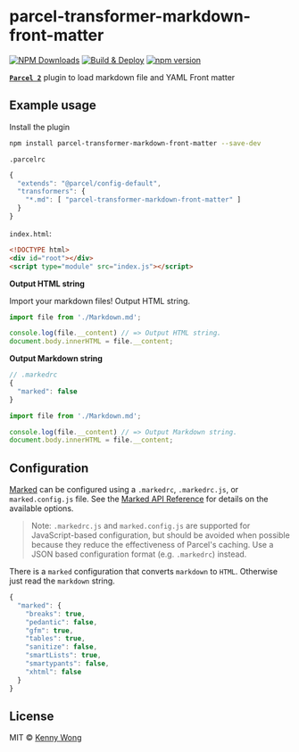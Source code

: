 # parcel-transformer-markdown-front-matter


[![NPM Downloads](https://img.shields.io/npm/dm/parcel-transformer-markdown-front-matter.svg?style=flat)](https://www.npmjs.com/package/parcel-transformer-markdown-front-matter)
[![Build & Deploy](https://github.com/indoorequal/parcel-transformer-markdown-front-matter/actions/workflows/ci.yml/badge.svg)](https://github.com/indoorequal/parcel-transformer-markdown-front-matter/actions/workflows/ci.yml)
[![npm version](https://img.shields.io/npm/v/parcel-transformer-markdown-front-matter.svg)](https://www.npmjs.com/package/parcel-transformer-markdown-front-matter)

[**`Parcel 2`**](https://parceljs.org/) plugin to load markdown file and YAML Front matter

## Example usage

Install the plugin

```bash
npm install parcel-transformer-markdown-front-matter --save-dev
```

`.parcelrc`

```js
{
  "extends": "@parcel/config-default",
  "transformers": {
    "*.md": [ "parcel-transformer-markdown-front-matter" ]
  }
}
```

`index.html`:

```html
<!DOCTYPE html>
<div id="root"></div>
<script type="module" src="index.js"></script>
```

**Output HTML string**

Import your markdown files! Output HTML string.

```js
import file from './Markdown.md';

console.log(file.__content) // => Output HTML string.
document.body.innerHTML = file.__content;
```

**Output Markdown string**

```js
// .markedrc
{
  "marked": false
}
```

```js
import file from './Markdown.md';

console.log(file.__content) // => Output Markdown string.
document.body.innerHTML = file.__content;
```

## Configuration

[Marked](https://github.com/markedjs/marked) can be configured using a `.markedrc`, `.markedrc.js`, or `marked.config.js` file. See the [Marked API Reference](https://marked.js.org/using_advanced#options) for details on the available options.

> Note: `.markedrc.js` and `marked.config.js` are supported for JavaScript-based configuration, but should be avoided when possible because they reduce the effectiveness of Parcel's caching. Use a JSON based configuration format (e.g. `.markedrc`) instead.

There is a `marked` configuration that converts `markdown` to `HTML`. Otherwise just read the `markdown` string.

```js
{
  "marked": {
    "breaks": true,
    "pedantic": false,
    "gfm": true,
    "tables": true,
    "sanitize": false,
    "smartLists": true,
    "smartypants": false,
    "xhtml": false
  }
}
```

## License

MIT © [Kenny Wong](https://wangchujiang.com)
